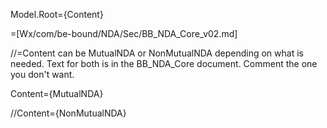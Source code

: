Model.Root={Content}

=[Wx/com/be-bound/NDA/Sec/BB_NDA_Core_v02.md]

//=Content can be MutualNDA or NonMutualNDA depending on what is needed. Text for both is in the BB_NDA_Core document.  Comment the one you don't want.

Content={MutualNDA}

//Content={NonMutualNDA}
